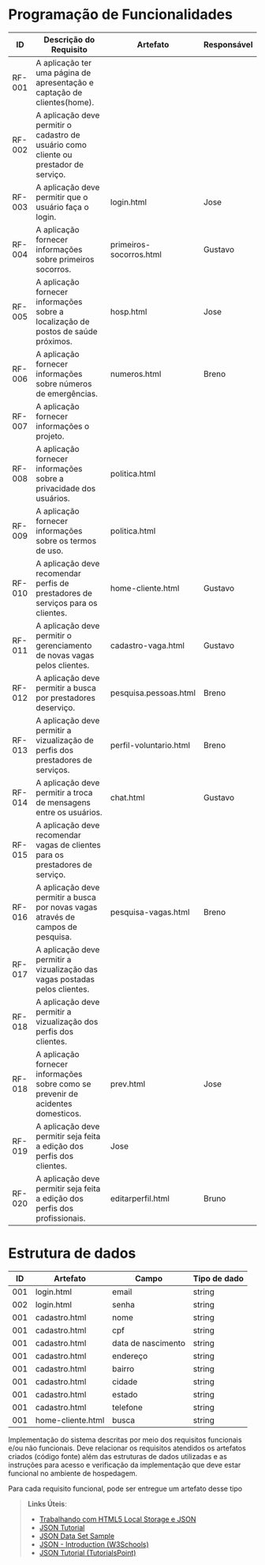 # Programação de Funcionalidades

|ID    | Descrição do Requisito  | Artefato |Responsável|
|------|-----------------------------------------|----|-------|
|RF-001| A aplicação ter uma página de apresentação e captação de clientes(home). |  |
|RF-002| A aplicação deve permitir o cadastro de usuário como cliente ou prestador de serviço. |  |
|RF-003| A aplicação deve permitir que o usuário faça o login. | login.html | Jose  |
|RF-004| A aplicação fornecer informações sobre primeiros socorros. | primeiros-socorros.html |Gustavo|
|RF-005| A aplicação fornecer informações sobre a localização de postos de saúde próximos. | hosp.html  | Jose |
|RF-006| A aplicação fornecer informações sobre números de emergências. |numeros.html| Breno |
|RF-007| A aplicação fornecer informações o projeto. |  |
|RF-008| A aplicação fornecer informações sobre a privacidade dos usuários.  | politica.html | | bruno |
|RF-009| A aplicação fornecer informações sobre os termos de uso. | politica.html | | bruno |
|RF-010| A aplicação deve recomendar perfis de prestadores de serviços para os clientes. | home-cliente.html |Gustavo|
|RF-011| A aplicação deve permitir o gerenciamento de novas vagas pelos clientes. | cadastro-vaga.html |Gustavo|
|RF-012| A aplicação deve permitir a busca por prestadores deserviço.| pesquisa.pessoas.html | Breno |
|RF-013| A aplicação deve permitir a vizualização de perfis dos prestadores de serviços.| perfil-voluntario.html | Breno |
|RF-014| A aplicação deve permitir a troca de mensagens entre os usuários. | chat.html |Gustavo|
|RF-015| A aplicação deve recomendar vagas de clientes para os prestadores de serviço. |  |
|RF-016| A aplicação deve permitir a busca por novas vagas através de campos de pesquisa.| pesquisa-vagas.html | Breno |
|RF-017| A aplicação deve permitir a vizualização das vagas postadas pelos clientes. |  |
|RF-018| A aplicação deve permitir a vizualização dos perfis dos clientes. |  |
|RF-018| A aplicação fornecer informações sobre como se prevenir de acidentes domesticos. | prev.html  | Jose |
|RF-019| A aplicação deve permitir seja feita a edição dos perfis dos clientes. | Jose |
|RF-020| A aplicação deve permitir seja feita a edição dos perfis dos profissionais. | editarperfil.html | Bruno | 


# Estrutura de dados
|ID    |Artefato| Campo | Tipo de dado |
|----|-------------|--------|---------|
|001| login.html  | email |string|
|002| login.html  | senha |string|
|001| cadastro.html  | nome |string|
|001| cadastro.html  | cpf |string|
|001| cadastro.html  | data de nascimento |string|
|001| cadastro.html  | endereço |string|
|001| cadastro.html  | bairro |string|
|001| cadastro.html  | cidade |string|
|001| cadastro.html  | estado |string|
|001| cadastro.html  | telefone |string|
|001| home-cliente.html  |busca|string|

Implementação do sistema descritas por meio dos requisitos funcionais e/ou não funcionais. Deve relacionar os requisitos atendidos os artefatos criados (código fonte) além das estruturas de dados utilizadas e as instruções para acesso e verificação da implementação que deve estar funcional no ambiente de hospedagem.

Para cada requisito funcional, pode ser entregue um artefato desse tipo

> **Links Úteis**:
>
> - [Trabalhando com HTML5 Local Storage e JSON](https://www.devmedia.com.br/trabalhando-com-html5-local-storage-e-json/29045)
> - [JSON Tutorial](https://www.w3resource.com/JSON)
> - [JSON Data Set Sample](https://opensource.adobe.com/Spry/samples/data_region/JSONDataSetSample.html)
> - [JSON - Introduction (W3Schools)](https://www.w3schools.com/js/js_json_intro.asp)
> - [JSON Tutorial (TutorialsPoint)](https://www.tutorialspoint.com/json/index.htm)
